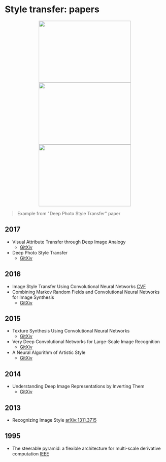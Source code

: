 # Style transfer: papers

<p align="center">
  <img src="https://github.com/luanfujun/deep-photo-styletransfer/raw/master/examples/input/in13.png" height="194" width="290">
  <img src="https://github.com/luanfujun/deep-photo-styletransfer/raw/master/examples/style/tar13.png" height="194" width="290">
  <img src="https://github.com/luanfujun/deep-photo-styletransfer/raw/master/examples/final_results/best13_t_1000.png" height="194" width="290">
</p>

> Example from "Deep Photo Style Transfer" paper

## 2017
- Visual Attribute Transfer through Deep Image Analogy
  - [GitXiv](http://www.gitxiv.com/posts/DRsi2Ske8JrZJPnpJ/visual-attribute-transfer-through-deep-image-analogy)
- Deep Photo Style Transfer
  - [GitXiv](http://www.gitxiv.com/posts/LKiN6EQcfauG2phnn/deep-photo-style-transfer)
## 2016
- Image Style Transfer Using Convolutional Neural Networks 
  [CVF](http://www.cv-foundation.org/openaccess/content_cvpr_2016/papers/Gatys_Image_Style_Transfer_CVPR_2016_paper.pdf?spm=5176.100239.blogcont62518.12.e6rUdh&file=Gatys_Image_Style_Transfer_CVPR_2016_paper.pdf)
- Combining Markov Random Fields and Convolutional Neural Networks for Image Synthesis
  - [GitXiv](http://www.gitxiv.com/posts/DtC4Zwz3kqCDBHFD7/combining-markov-random-fields-and-convolutional-neural)
## 2015
- Texture Synthesis Using Convolutional Neural Networks
  - [GitXiv](http://www.gitxiv.com/posts/phaj4FxyrcZRZSwjv/texture-synthesis-using-convolutional-neural-networks)
- Very Deep Convolutional Networks for Large-Scale Image Recognition
  - [GitXiv](http://www.gitxiv.com/posts/uC2uzhwpaF4T3XfP8/thingscoop-very-deep-convolutional-networks-for-large-scale)
- A Neural Algorithm of Artistic Style
  - [GitXiv](http://www.gitxiv.com/posts/jG46ukGod8R7Rdtud/a-neural-algorithm-of-artistic-style)
## 2014
- Understanding Deep Image Representations by Inverting Them
  - [GitXiv](http://www.gitxiv.com/posts/CxMFu72X4LiHbxBSr/understanding-deep-image-representations-by-inverting-them)
## 2013
- Recognizing Image Style
  [arXiv:1311.3715](https://arxiv.org/pdf/1311.3715.pdf)
## 1995
- The steerable pyramid: a flexible architecture for multi-scale derivative computation
  [IEEE](http://ieeexplore.ieee.org/abstract/document/537667/)
